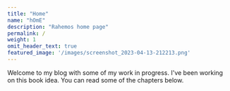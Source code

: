 ```yaml
---
title: "Home"
name: "hOmE"
description: "Rahemos home page"
permalink: /
weight: 1
omit_header_text: true
featured_image: '/images/screenshot_2023-04-13-212213.png'
---
```

Welcome to my blog with some of my work in progress. I've been working on this book idea. You can read some of the chapters below.